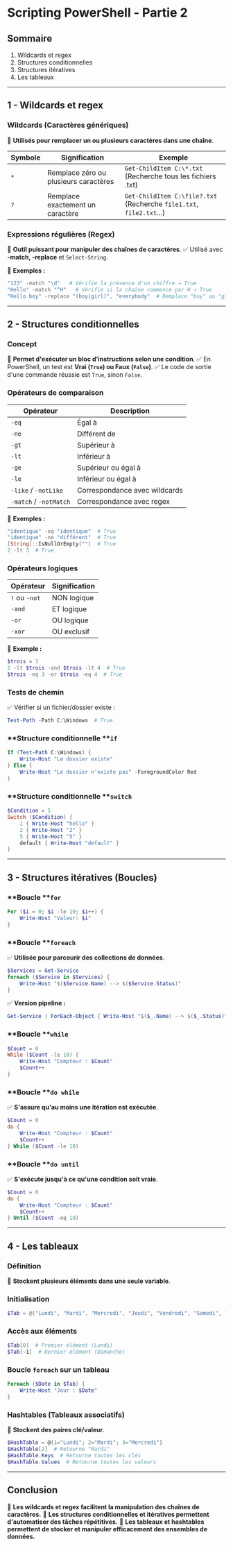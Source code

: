# Scripting PowerShell - Partie 2

## **Sommaire**

1. Wildcards et regex
2. Structures conditionnelles
3. Structures itératives
4. Les tableaux

---

## **1 - Wildcards et regex**

### **Wildcards (Caractères génériques)**

📌 **Utilisés pour remplacer un ou plusieurs caractères dans une chaîne**.

| Symbole | Signification                         | Exemple                                                              |
| ------- | ------------------------------------- | -------------------------------------------------------------------- |
| `*`     | Remplace zéro ou plusieurs caractères | `Get-ChildItem C:\*.txt` (Recherche tous les fichiers .txt)          |
| `?`     | Remplace exactement un caractère      | `Get-ChildItem C:\file?.txt` (Recherche `file1.txt`, `file2.txt`...) |

### **Expressions régulières (Regex)**

📌 **Outil puissant pour manipuler des chaînes de caractères**.
✅ Utilisé avec **-match, -replace** et `Select-String`.

📌 **Exemples :**

```powershell
"123" -match "\d"   # Vérifie la présence d'un chiffre → True
"Hello" -match "^H"   # Vérifie si la chaîne commence par H → True
"Hello boy" -replace "(boy|girl)", "everybody"  # Remplace "boy" ou "girl" par "everybody"
```

---

## **2 - Structures conditionnelles**

### **Concept**

📌 **Permet d'exécuter un bloc d’instructions selon une condition**.
✅ En PowerShell, un test est **Vrai (****`True`****) ou Faux (****`False`****)**.
✅ Le code de sortie d'une commande réussie est `True`, sinon `False`.

### **Opérateurs de comparaison**

| Opérateur              | Description                   |
| ---------------------- | ----------------------------- |
| `-eq`                  | Égal à                        |
| `-ne`                  | Différent de                  |
| `-gt`                  | Supérieur à                   |
| `-lt`                  | Inférieur à                   |
| `-ge`                  | Supérieur ou égal à           |
| `-le`                  | Inférieur ou égal à           |
| `-like` / `-notLike`   | Correspondance avec wildcards |
| `-match` / `-notMatch` | Correspondance avec regex     |

📌 **Exemples :**

```powershell
"identique" -eq "identique"  # True
"identique" -ne "différent"  # True
[String]::IsNullOrEmpty("")  # True
2 -lt 3  # True
```

### **Opérateurs logiques**

| Opérateur     | Signification |
| ------------- | ------------- |
| `!` ou `-not` | NON logique   |
| `-and`        | ET logique    |
| `-or`         | OU logique    |
| `-xor`        | OU exclusif   |

📌 **Exemple :**

```powershell
$trois = 3
2 -lt $trois -and $trois -lt 4  # True
$trois -eq 3 -or $trois -eq 4  # True
```

### **Tests de chemin**

✅ Vérifier si un fichier/dossier existe :

```powershell
Test-Path -Path C:\Windows  # True
```

### **Structure conditionnelle ****`if`**

```powershell
If (Test-Path C:\Windows) {
    Write-Host "Le dossier existe"
} Else {
    Write-Host "Le dossier n'existe pas" -ForegroundColor Red
}
```

### **Structure conditionnelle ****`switch`**

```powershell
$Condition = 5
Switch ($Condition) {
    1 { Write-Host "hello" }
    2 { Write-Host "2" }
    5 { Write-Host "5" }
    default { Write-Host "default" }
}
```

---

## **3 - Structures itératives (Boucles)**

### **Boucle ****`for`**

```powershell
For ($i = 0; $i -le 10; $i++) {
    Write-Host "Valeur: $i"
}
```

### **Boucle ****`foreach`**

✅ **Utilisée pour parcourir des collections de données**.

```powershell
$Services = Get-Service
foreach ($Service in $Services) {
    Write-Host "$($Service.Name) --> $($Service.Status)"
}
```

✅ **Version pipeline :**

```powershell
Get-Service | ForEach-Object { Write-Host "$($_.Name) --> $($_.Status)" }
```

### **Boucle ****`while`**

```powershell
$Count = 0
While ($Count -le 10) {
    Write-Host "Compteur : $Count"
    $Count++
}
```

### **Boucle ****`do while`**

✅ **S'assure qu'au moins une itération est exécutée**.

```powershell
$Count = 0
do {
    Write-Host "Compteur : $Count"
    $Count++
} While ($Count -le 10)
```

### **Boucle ****`do until`**

✅ **S'exécute jusqu'à ce qu'une condition soit vraie**.

```powershell
$Count = 0
do {
    Write-Host "Compteur : $Count"
    $Count++
} Until ($Count -eq 10)
```

---

## **4 - Les tableaux**

### **Définition**

📌 **Stockent plusieurs éléments dans une seule variable**.

### **Initialisation**

```powershell
$Tab = @("Lundi", "Mardi", "Mercredi", "Jeudi", "Vendredi", "Samedi", "Dimanche")
```

### **Accès aux éléments**

```powershell
$Tab[0]  # Premier élément (Lundi)
$Tab[-1]  # Dernier élément (Dimanche)
```

### **Boucle ****`foreach`**** sur un tableau**

```powershell
Foreach ($Date in $Tab) {
    Write-Host "Jour : $Date"
}
```

### **Hashtables (Tableaux associatifs)**

📌 **Stockent des paires clé/valeur**.

```powershell
$HashTable = @{1="Lundi"; 2="Mardi"; 3="Mercredi"}
$HashTable[2]  # Retourne "Mardi"
$HashTable.Keys  # Retourne toutes les clés
$HashTable.Values  # Retourne toutes les valeurs
```

---

## **Conclusion**

📌 **Les wildcards et regex facilitent la manipulation des chaînes de caractères.**
📌 **Les structures conditionnelles et itératives permettent d'automatiser des tâches répétitives.**
📌 **Les tableaux et hashtables permettent de stocker et manipuler efficacement des ensembles de données.**




